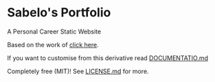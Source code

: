 # Sabelo's Portfolio
A Personal Career Static Website

Based on the work of [click here](https://ryanfitzgerald.github.io/devportfolio/).

If you want to customise from this derivative read [DOCUMENTATIO.md](DOCUMENTATION.md)

Completely free (MIT)! See [LICENSE.md](LICENSE.md) for more.
